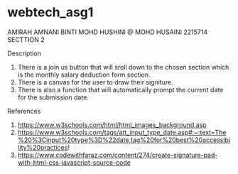 # webtech_asg1
AMIRAH AMNANI BINTI MOHD HUSHINI @ MOHD HUSAINI
2215714
SECTTION 2

Description
1. There is a join us button that will sroll down to the chosen section which is the monthly salary deduction form section.
2. There is a canvas for the user to draw their signiture.
3. There is also a function that will automatically prompt the current date for the submission date.

References
1. https://www.w3schools.com/html/html_images_background.asp
2. https://www.w3schools.com/tags/att_input_type_date.asp#:~:text=The%20%3Cinput%20type%3D%22date,tag%20for%20best%20accessibility%20practices!
3. https://www.codewithfaraz.com/content/274/create-signature-pad-with-html-css-javascript-source-code
            
